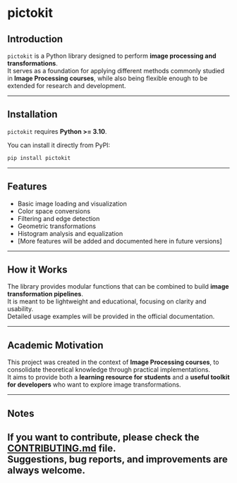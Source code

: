 # pictokit

## Introduction

`pictokit` is a Python library designed to perform **image processing and transformations**.  
It serves as a foundation for applying different methods commonly studied in **Image Processing courses**, while also being flexible enough to be extended for research and development.

---

## Installation

`pictokit` requires **Python >= 3.10**.

You can install it directly from PyPI:

```bash
pip install pictokit
```

---

## Features

- Basic image loading and visualization  
- Color space conversions  
- Filtering and edge detection  
- Geometric transformations  
- Histogram analysis and equalization  
- [More features will be added and documented here in future versions]  

---

## How it Works

The library provides modular functions that can be combined to build **image transformation pipelines**.  
It is meant to be lightweight and educational, focusing on clarity and usability.  
Detailed usage examples will be provided in the official documentation.  

---

## Academic Motivation

This project was created in the context of **Image Processing courses**, to consolidate theoretical knowledge through practical implementations.  
It aims to provide both a **learning resource for students** and a **useful toolkit for developers** who want to explore image transformations.  

---

## Notes

If you want to contribute, please check the [CONTRIBUTING.md](CONTRIBUTING.md) file.  
Suggestions, bug reports, and improvements are always welcome.  
---
